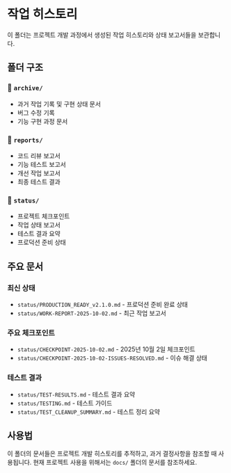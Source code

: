 # 작업 히스토리

이 폴더는 프로젝트 개발 과정에서 생성된 작업 히스토리와 상태 보고서들을 보관합니다.

## 폴더 구조

### 📁 `archive/`
- 과거 작업 기록 및 구현 상태 문서
- 버그 수정 기록
- 기능 구현 과정 문서

### 📁 `reports/`
- 코드 리뷰 보고서
- 기능 테스트 보고서
- 개선 작업 보고서
- 최종 테스트 결과

### 📁 `status/`
- 프로젝트 체크포인트
- 작업 상태 보고서
- 테스트 결과 요약
- 프로덕션 준비 상태

## 주요 문서

### 최신 상태
- `status/PRODUCTION_READY_v2.1.0.md` - 프로덕션 준비 완료 상태
- `status/WORK-REPORT-2025-10-02.md` - 최근 작업 보고서

### 주요 체크포인트
- `status/CHECKPOINT-2025-10-02.md` - 2025년 10월 2일 체크포인트
- `status/CHECKPOINT-2025-10-02-ISSUES-RESOLVED.md` - 이슈 해결 상태

### 테스트 결과
- `status/TEST-RESULTS.md` - 테스트 결과 요약
- `status/TESTING.md` - 테스트 가이드
- `status/TEST_CLEANUP_SUMMARY.md` - 테스트 정리 요약

## 사용법

이 폴더의 문서들은 프로젝트 개발 히스토리를 추적하고, 과거 결정사항을 참조할 때 사용됩니다. 현재 프로젝트 사용을 위해서는 `docs/` 폴더의 문서를 참조하세요.
